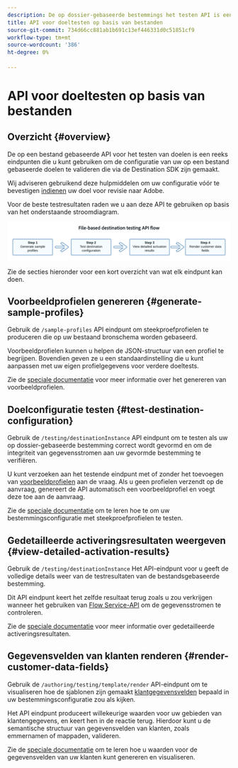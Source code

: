 ```yaml
---
description: De op dossier-gebaseerde bestemmings het testen API is een inzameling van eindpunten die u kunt gebruiken om de configuratie van uw op dossier-gebaseerde bestemmingen te bevestigen die door de Destination SDK worden gebouwd.
title: API voor doeltesten op basis van bestanden
source-git-commit: 734d66cc881ab1b691c13ef446331d0c51851cf9
workflow-type: tm+mt
source-wordcount: '386'
ht-degree: 0%

---
```



# API voor doeltesten op basis van bestanden

## Overzicht {#overview}

De op een bestand gebaseerde API voor het testen van doelen is een reeks eindpunten die u kunt gebruiken om de configuratie van uw op een bestand gebaseerde doelen te valideren die via de Destination SDK zijn gemaakt.

Wij adviseren gebruikend deze hulpmiddelen om uw configuratie vóór te bevestigen [indienen](submit-destination.md) uw doel voor revisie naar Adobe.

Voor de beste testresultaten raden we u aan deze API te gebruiken op basis van het onderstaande stroomdiagram.

![Diagram met de aanbevolen teststroom voor de bestemming](assets/file-based-testing-flow.png)

Zie de secties hieronder voor een kort overzicht van wat elk eindpunt kan doen.

## Voorbeeldprofielen genereren {#generate-sample-profiles}

Gebruik de `/sample-profiles` API eindpunt om steekproefprofielen te produceren die op uw bestaand bronschema worden gebaseerd.

Voorbeeldprofielen kunnen u helpen de JSON-structuur van een profiel te begrijpen. Bovendien geven ze u een standaardinstelling die u kunt aanpassen met uw eigen profielgegevens voor verdere doeltests.

Zie de [speciale documentatie](file-based-sample-profile-generation-api.md) voor meer informatie over het genereren van voorbeeldprofielen.

## Doelconfiguratie testen {#test-destination-configuration}

Gebruik de `/testing/destinationInstance` API eindpunt om te testen als uw op dossier-gebaseerde bestemming correct wordt gevormd en om de integriteit van gegevensstromen aan uw gevormde bestemming te verifiëren.

U kunt verzoeken aan het testende eindpunt met of zonder het toevoegen van [voorbeeldprofielen](file-based-sample-profile-generation-api.md) aan de vraag. Als u geen profielen verzendt op de aanvraag, genereert de API automatisch een voorbeeldprofiel en voegt deze toe aan de aanvraag.

Zie de [speciale documentatie](file-based-destination-testing-api.md) om te leren hoe te om uw bestemmingsconfiguratie met steekproefprofielen te testen.

## Gedetailleerde activeringsresultaten weergeven {#view-detailed-activation-results}

Gebruik de `/testing/destinationInstance` Het API-eindpunt voor u geeft de volledige details weer van de testresultaten van de bestandsgebaseerde bestemming.

Dit API eindpunt keert het zelfde resultaat terug zoals u zou verkrijgen wanneer het gebruiken van [Flow Service-API](../api/update-destination-dataflows.md) om de gegevensstromen te controleren.

Zie de [speciale documentatie](file-based-destination-results-api.md) voor meer informatie over gedetailleerde activeringsresultaten.

## Gegevensvelden van klanten renderen {#render-customer-data-fields}

Gebruik de `/authoring/testing/template/render` API-eindpunt om te visualiseren hoe de sjablonen zijn gemaakt [klantgegevensvelden](file-based-destination-configuration.md#customer-data-fields) bepaald in uw bestemmingsconfiguratie zou als kijken.

Het API eindpunt produceert willekeurige waarden voor uw gebieden van klantengegevens, en keert hen in de reactie terug. Hierdoor kunt u de semantische structuur van gegevensvelden van klanten, zoals emmernamen of mappaden, valideren.

Zie de [speciale documentatie](file-based-render-template-api.md) om te leren hoe u waarden voor de gegevensvelden van uw klanten kunt genereren en visualiseren.